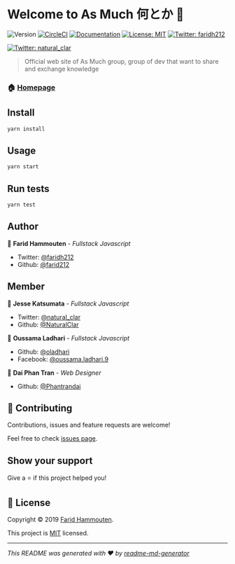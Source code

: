 # Welcome to As Much 何とか 👋
![Version](https://img.shields.io/badge/version-1.3.0-blue.svg?cacheSeconds=2592000)
[![CircleCI](https://circleci.com/gh/asmuch/asmuch.svg?style=shield)](https://circleci.com/gh/asmuch/asmuch)
[![Documentation](https://img.shields.io/badge/documentation-yes-brightgreen.svg)](https://github.com/asmuch/asmuch/wiki)
[![License: MIT](https://img.shields.io/badge/License-MIT-yellow.svg)](https://github.com/asmuch/asmuch/blob/master/LICENSE.md)
[![Twitter: faridh212](https://img.shields.io/twitter/follow/faridh212.svg?style=social)](https://twitter.com/faridh212)

[![Twitter: natural_clar](https://img.shields.io/twitter/follow/natural_clar.svg?style=social)](https://twitter.com/faridh212)
> Official web site of As Much group, group of dev that want to share and exchange knowledge

### 🏠 [Homepage](https://www.asmuch.xyz/)

## Install

```sh
yarn install
```

## Usage

```sh
yarn start
```

## Run tests

```sh
yarn test
```

## Author

👤 **Farid Hammouten** - *Fullstack Javascript*

* Twitter: [@faridh212](https://twitter.com/faridh212)
* Github: [@farid212](https://github.com/farid212)

## Member

👤 **Jesse Katsumata** - *Fullstack Javascript*

* Twitter: [@natural_clar](https://twitter.com/natural_clar)
* Github: [@NaturalClar](https://github.com/NaturalClar)

👤 **Oussama Ladhari** - *Fullstack Javascript*

* Github: [@oladhari](https://github.com/oladhari)
* Facebook: [@oussama.ladhari.9](https://www.facebook.com/oussama.ladhari.9)

👤 **Dai Phan Tran** -  *Web Designer*

* Github: [@Phantrandai](https://github.com/phantrandai)

## 🤝 Contributing

Contributions, issues and feature requests are welcome!

Feel free to check [issues page](https://github.com/asmuch/asmuch/issues).

## Show your support

Give a ⭐️ if this project helped you!


## 📝 License

Copyright © 2019 [Farid Hammouten](https://github.com/farid212).

This project is [MIT](https://github.com/asmuch/asmuch/blob/master/LICENSE.md) licensed.

***
_This README was generated with ❤️ by [readme-md-generator](https://github.com/kefranabg/readme-md-generator)_
